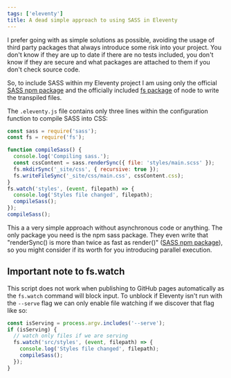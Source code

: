 ```yaml
---
tags: ['eleventy']
title: A dead simple approach to using SASS in Eleventy
---
```


I prefer going with as simple solutions as possible, avoiding the usage of third party packages that always introduce some risk into your project. You don't know if they are up to date if there are no tests included, you don't know if they are secure and what packages are attached to them if you don't check source code.

So, to include SASS within my Eleventy project I am using only the official [SASS npm package](https://www.npmjs.com/package/sass) and the officially included [fs package](https://nodejs.org/api/fs.html) of node to write the transpiled files.

The `.eleventy.js` file contains only three lines within the configuration function to compile SASS into CSS:

```javascript
const sass = require('sass');
const fs = require('fs');

function compileSass() {
  console.log('Compiling sass.');
  const cssContent = sass.renderSync({ file: 'styles/main.scss' });
  fs.mkdirSync('_site/css', { recursive: true });
  fs.writeFileSync('_site/css/main.css', cssContent.css);
}
fs.watch('styles', (event, filepath) => {
  console.log('Styles file changed', filepath);
  compileSass();
});
compileSass();
```

This a a very simple approach without asynchronous code or anything. The only package you need is the npm sass package. They even write that "renderSync() is more than twice as fast as render()" ([SASS npm package](https://www.npmjs.com/package/sass)), so you might consider if its worth for you introducing parallel execution.

## Important note to fs.watch

This script does not work when publishing to GitHub pages automatically as the `fs.watch` command will block input. To unblock if Eleventy isn't run with the `--serve` flag we can only enable file watching if we discover that flag like so:

```js
const isServing = process.argv.includes('--serve');
if (isServing) {
  // watch only files if we are serving
  fs.watch('src/styles', (event, filepath) => {
    console.log('Styles file changed', filepath);
    compileSass();
  });
}
```
